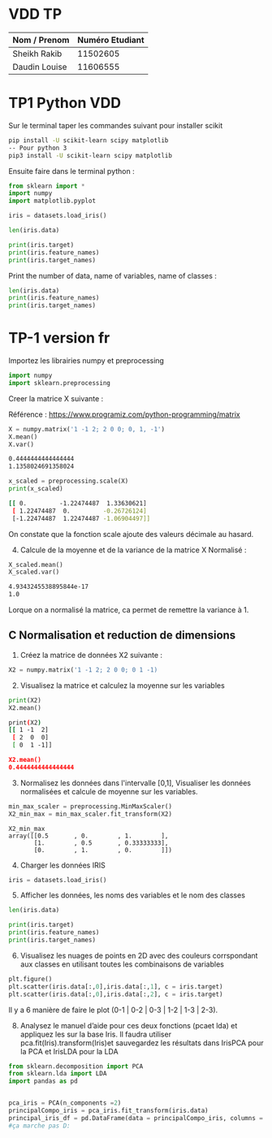 # VDD TP #

| Nom / Prenom   | Numéro Etudiant |
| -------------- | --------------- |
| Sheikh Rakib   | 11502605        |
| Daudin Louise  | 11606555        |

# TP1 Python VDD #

Sur le terminal taper les commandes suivant pour installer scikit

```bash
pip install -U scikit-learn scipy matplotlib
-- Pour python 3
pip3 install -U scikit-learn scipy matplotlib
```

Ensuite faire dans le terminal python :

```python
from sklearn import *
import numpy
import matplotlib.pyplot

iris = datasets.load_iris()

len(iris.data)

print(iris.target)
print(iris.feature_names)
print(iris.target_names)
```

Print the number of data, name of variables, name of classes :

```python
len(iris.data)
print(iris.feature_names)
print(iris.target_names)
```


# TP-1 version fr #

Importez les librairies numpy et preprocessing

```python
import numpy
import sklearn.preprocessing
```

Creer la matrice X suivante :

Référence : https://www.programiz.com/python-programming/matrix

```python
X = numpy.matrix('1 -1 2; 2 0 0; 0, 1, -1')
X.mean()
X.var()
```

```bash
0.4444444444444444
1.1358024691358024
```

```python
x_scaled = preprocessing.scale(X)
print(x_scaled)
```

```bash
[[ 0.         -1.22474487  1.33630621]
 [ 1.22474487  0.         -0.26726124]
 [-1.22474487  1.22474487 -1.06904497]]
```

On constate que la fonction scale ajoute des valeurs décimale au hasard.

4.   Calcule de la moyenne et de la variance de la matrice X Normalisé :

```python
X_scaled.mean()
X_scaled.var()
```
```bash
4.9343245538895844e-17
1.0
```

Lorque on a normalisé la matrice, ca permet de remettre la variance à 1.

## C Normalisation et reduction de dimensions ##

1.   Créez la matrice de données X2 suivante :

```python
X2 = numpy.matrix('1 -1 2; 2 0 0; 0 1 -1)
```

2.   Visualisez la matrice et calculez la moyenne sur les variables

```python
print(X2)
X2.mean()
```

```bash
print(X2)
[[ 1 -1  2]
 [ 2  0  0]
 [ 0  1 -1]]

X2.mean()
0.4444444444444444
```

3. Normalisez les données dans l'intervalle [0,1], Visualiser les données normalisées et calcule de moyenne sur les variables.

```python
min_max_scaler = preprocessing.MinMaxScaler()
X2_min_max = min_max_scaler.fit_transform(X2)
```

```
X2_min_max
array([[0.5       , 0.        , 1.        ],
       [1.        , 0.5       , 0.33333333],
       [0.        , 1.        , 0.        ]])
```

4.   Charger les données IRIS

```python
iris = datasets.load_iris()
```

5.   Afficher les données, les noms des variables et le nom des classes

```python
len(iris.data)

print(iris.target)
print(iris.feature_names)
print(iris.target_names)

```

6.   Visualisez les nuages de points en 2D avec des couleurs corrspondant aux classes en utilisant toutes les combinaisons de variables

```python
plt.figure()
plt.scatter(iris.data[:,0],iris.data[:,1], c = iris.target)
plt.scatter(iris.data[:,0],iris.data[:,2], c = iris.target)
```
Il y a 6 manière de faire le plot (0-1 | 0-2 | 0-3 | 1-2 | 1-3 | 2-3).

8. Analysez le manuel d’aide pour ces deux fonctions (pcaet lda) et appliquez les sur la base  Iris.  Il  faudra  utiliser pca.fit(Iris).transform(Iris)et  sauvegardez  les  résultats dans IrisPCA pour la PCA et IrisLDA pour la LDA

```python
from sklearn.decomposition import PCA
from sklearn.lda import LDA
import pandas as pd


pca_iris = PCA(n_components =2)
principalCompo_iris = pca_iris.fit_transform(iris.data)
principal_iris_df = pd.DataFrame(data = principalCompo_iris, columns = ['PComponent 1','PC2'])
#ça marche pas D:
```
